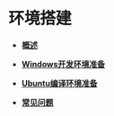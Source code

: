# 环境搭建<a name="ZH-CN_TOPIC_0000001157501675"></a>

-   **[概述](概述-8.md)**  

-   **[Windows开发环境准备](Windows开发环境准备-9.md)**  

-   **[Ubuntu编译环境准备](Ubuntu编译环境准备-10.md)**  

-   **[常见问题](常见问题-11.md)**  


